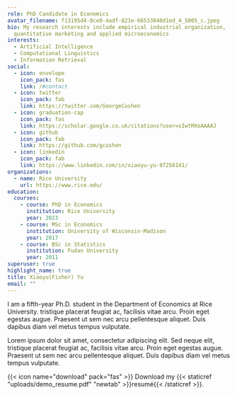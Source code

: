 ```yaml
---
role: PhD Candidate in Economics
avatar_filename: f13195d4-8ce0-4adf-821e-66533840d1ed_4_5005_c.jpeg
bio: My research interests include empirical industrial organization,
  quantitative marketing and applied microeconomics
interests:
  - Artificial Intelligence
  - Computational Linguistics
  - Information Retrieval
social:
  - icon: envelope
    icon_pack: fas
    link: /#contact
  - icon: twitter
    icon_pack: fab
    link: https://twitter.com/GeorgeCushen
  - icon: graduation-cap
    icon_pack: fas
    link: https://scholar.google.co.uk/citations?user=sIwtMXoAAAAJ
  - icon: github
    icon_pack: fab
    link: https://github.com/gcushen
  - icon: linkedin
    icon_pack: fab
    link: https://www.linkedin.com/in/xiaoyu-yu-97256141/
organizations:
  - name: Rice University
    url: https://www.rice.edu/
education:
  courses:
    - course: PhD in Economics
      institution: Rice University
      year: 2023
    - course: MSc in Economics
      institution: University of Wisconsin-Madison
      year: 2017
    - course: BSc in Statistics
      institution: Fudan University
      year: 2011
superuser: true
highlight_name: true
title: Xiaoyu(Fisher) Yu
email: ""
---
```

I am a fifth-year Ph.D. student in the Department of Economics at Rice University. tristique placerat feugiat ac, facilisis vitae arcu. Proin eget egestas augue. Praesent ut sem nec arcu pellentesque aliquet. Duis dapibus diam vel metus tempus vulputate.

Lorem ipsum dolor sit amet, consectetur adipiscing elit. Sed neque elit, tristique placerat feugiat ac, facilisis vitae arcu. Proin eget egestas augue. Praesent ut sem nec arcu pellentesque aliquet. Duis dapibus diam vel metus tempus vulputate.

{{< icon name="download" pack="fas" >}} Download my {{< staticref "uploads/demo_resume.pdf" "newtab" >}}resumé{{< /staticref >}}.